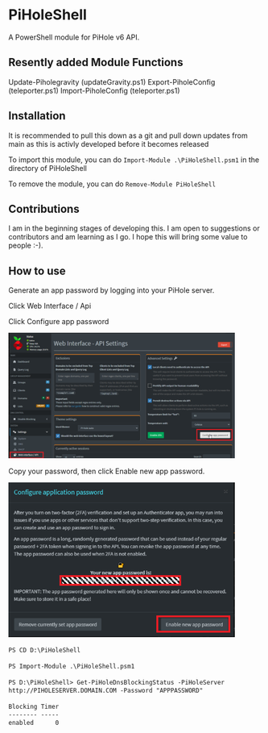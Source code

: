 # PiHoleShell
A PowerShell module for PiHole v6 API.

## Resently added Module Functions
Update-Piholegravity (updateGravity.ps1)
Export-PiholeConfig (teleporter.ps1)
Import-PiholeConfig (teleporter.ps1)

## Installation

It is recommended to pull this down as a git and pull down updates from main as this is activly developed before it becomes released

To import this module, you can do ```Import-Module .\PiHoleShell.psm1``` in the directory of PiHoleShell

To remove the module, you can do ```Remove-Module PiHoleShell```

## Contributions

I am in the beginning stages of developing this. I am open to suggestions or contributors and am learning as I go. I hope this will bring some value to people :-).

## How to use

Generate an app password by logging into your PiHole server. 

Click Web Interface / Api

Click Configure app password

<img src="docs\images\webinterfance_api.png" alt="drawing" width="450"/>

Copy your password, then click Enable new app password.

<img src="docs\images\configure_app_password.png" alt="drawing" width="450"/>

```
PS CD D:\PiHoleShell

PS Import-Module .\PiHoleShell.psm1

PS D:\PiHoleShell> Get-PiHoleDnsBlockingStatus -PiHoleServer http://PIHOLESERVER.DOMAIN.COM -Password "APPPASSWORD"

Blocking Timer
-------- -----
enabled      0
```

